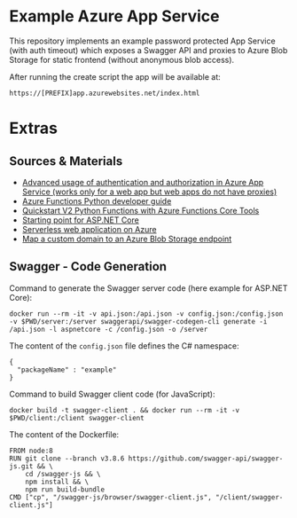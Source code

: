 # Example Azure App Service

This repository implements an example password protected App Service (with auth timeout) which exposes a Swagger API and proxies to Azure Blob Storage for static frontend (without anonymous blob access).

After running the create script the app will be available at:

    https://[PREFIX]app.azurewebsites.net/index.html


# Extras

## Sources & Materials

* [Advanced usage of authentication and authorization in Azure App Service (works only for a web app but web apps do not have proxies)](https://docs.microsoft.com/en-us/azure/app-service/app-service-authentication-how-to)
* [Azure Functions Python developer guide](https://docs.microsoft.com/en-us/azure/azure-functions/functions-reference-python)
* [Quickstart V2 Python Functions with Azure Functions Core Tools](https://github.com/yokawasa/azure-functions-python-samples/blob/master/docs/quickstart-v2-python-functions.md)
* [Starting point for ASP.NET Core](https://docs.microsoft.com/en-us/aspnet/core/?view=aspnetcore-2.2)
* [Serverless web application on Azure](https://docs.microsoft.com/en-us/azure/architecture/reference-architectures/serverless/web-app)
* [Map a custom domain to an Azure Blob Storage endpoint](https://docs.microsoft.com/en-us/azure/storage/blobs/storage-custom-domain-name)

## Swagger - Code Generation

Command to generate the Swagger server code (here example for ASP.NET Core):

    docker run --rm -it -v api.json:/api.json -v config.json:/config.json -v $PWD/server:/server swaggerapi/swagger-codegen-cli generate -i /api.json -l aspnetcore -c /config.json -o /server

The content of the `config.json` file defines the C# namespace:

    {
      "packageName" : "example"
    }

Command to build Swagger client code (for JavaScript):

    docker build -t swagger-client . && docker run --rm -it -v $PWD/client:/client swagger-client

The content of the Dockerfile:

    FROM node:8
    RUN git clone --branch v3.8.6 https://github.com/swagger-api/swagger-js.git && \
        cd /swagger-js && \
        npm install && \
        npm run build-bundle
    CMD ["cp", "/swagger-js/browser/swagger-client.js", "/client/swagger-client.js"]
